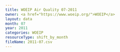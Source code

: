 ```yaml
---
title: WOEIP Air Quality 07-2011
owner: <a href="https://www.woeip.org/">WOEIP</a>
layout: data
month: 07
year: 2011
categories: WOEIP
resourceType: shift_by_month
fileName: 2011-07.csv
---
```

